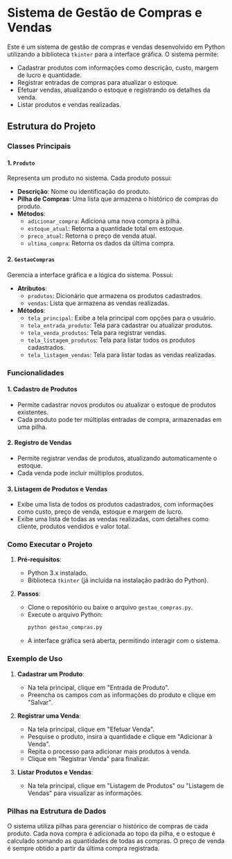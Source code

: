 # Sistema de Gestão de Compras e Vendas

Este é um sistema de gestão de compras e vendas desenvolvido em Python utilizando a biblioteca `tkinter` para a interface gráfica. O sistema permite:
- Cadastrar produtos com informações como descrição, custo, margem de lucro e quantidade.
- Registrar entradas de compras para atualizar o estoque.
- Efetuar vendas, atualizando o estoque e registrando os detalhes da venda.
- Listar produtos e vendas realizadas.

## Estrutura do Projeto

### Classes Principais

#### 1. `Produto`
Representa um produto no sistema. Cada produto possui:
- **Descrição**: Nome ou identificação do produto.
- **Pilha de Compras**: Uma lista que armazena o histórico de compras do produto.
- **Métodos**:
  - `adicionar_compra`: Adiciona uma nova compra à pilha.
  - `estoque_atual`: Retorna a quantidade total em estoque.
  - `preco_atual`: Retorna o preço de venda atual.
  - `ultima_compra`: Retorna os dados da última compra.

#### 2. `GestaoCompras`
Gerencia a interface gráfica e a lógica do sistema. Possui:
- **Atributos**:
  - `produtos`: Dicionário que armazena os produtos cadastrados.
  - `vendas`: Lista que armazena as vendas realizadas.
- **Métodos**:
  - `tela_principal`: Exibe a tela principal com opções para o usuário.
  - `tela_entrada_produto`: Tela para cadastrar ou atualizar produtos.
  - `tela_venda_produtos`: Tela para registrar vendas.
  - `tela_listagem_produtos`: Tela para listar todos os produtos cadastrados.
  - `tela_listagem_vendas`: Tela para listar todas as vendas realizadas.

### Funcionalidades

#### 1. Cadastro de Produtos
- Permite cadastrar novos produtos ou atualizar o estoque de produtos existentes.
- Cada produto pode ter múltiplas entradas de compra, armazenadas em uma pilha.

#### 2. Registro de Vendas
- Permite registrar vendas de produtos, atualizando automaticamente o estoque.
- Cada venda pode incluir múltiplos produtos.

#### 3. Listagem de Produtos e Vendas
- Exibe uma lista de todos os produtos cadastrados, com informações como custo, preço de venda, estoque e margem de lucro.
- Exibe uma lista de todas as vendas realizadas, com detalhes como cliente, produtos vendidos e valor total.

### Como Executar o Projeto

1. **Pré-requisitos**:
   - Python 3.x instalado.
   - Biblioteca `tkinter` (já incluída na instalação padrão do Python).

2. **Passos**:
   - Clone o repositório ou baixe o arquivo `gestao_compras.py`.
   - Execute o arquivo Python:
     ```bash
     python gestao_compras.py
     ```
   - A interface gráfica será aberta, permitindo interagir com o sistema.

### Exemplo de Uso

1. **Cadastrar um Produto**:
   - Na tela principal, clique em "Entrada de Produto".
   - Preencha os campos com as informações do produto e clique em "Salvar".

2. **Registrar uma Venda**:
   - Na tela principal, clique em "Efetuar Venda".
   - Pesquise o produto, insira a quantidade e clique em "Adicionar à Venda".
   - Repita o processo para adicionar mais produtos à venda.
   - Clique em "Registrar Venda" para finalizar.

3. **Listar Produtos e Vendas**:
   - Na tela principal, clique em "Listagem de Produtos" ou "Listagem de Vendas" para visualizar as informações.

### Pilhas na Estrutura de Dados

O sistema utiliza pilhas para gerenciar o histórico de compras de cada produto. Cada nova compra é adicionada ao topo da pilha, e o estoque é calculado somando as quantidades de todas as compras. O preço de venda é sempre obtido a partir da última compra registrada.
